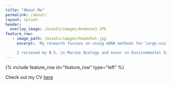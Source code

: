 ```yaml
---
title: "About Me"
permalink: /about/
layout: splash
header:
  overlay_image: /assets/images/Anemone3.JPG
feature_row:
   - image_path: /assets/images/headshot.jpg
     excerpt: 'My research focuses on using eDNA methods for large-scale community genetic studies.

     I recieved my B.S. in Marine Biology and minor in Environmental Systems and Societies from the University of California, Los Angeles in 2018. In undergrad, I worked as a lab assistant in the Barber Lab where I discovered my love for marine genetics. I then completed my senior honors thesis in the Barber lab focusing on the persistence of environmental DNA (eDNA) in a marine ecosystem. I also interned at the Smithsonian Museum of Natural History extracting samples from ARMS from the coral triangle in the Meyer Lab. After undergrad I interned as an Oregon Sea Grant Scholar with the Oregon Department of Fish and Wildlife Marine Reserves. There I studied the recovery from sea star wasting disease in the intertidal. Then I worked as a lab technician in the Carlon Lab at Bowdion College in charge of parrotfish gut content analysis using eDNA techniques. Currently, I am a PhD candidate in the zoology program at the University of Hawaii at Manoa in the Marko Lab. I study connectivity across the North Central Pacific using multiple techniques such as eDNA and oceanographic larval dispersal models.'  
---
```

{% include feature_row id="feature_row" type="left" %}

Check out my CV [here](https://github.com/taylorely/taylorely.github.io/blob/gh-pages/assets/CV_TDEly.pdf)
